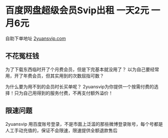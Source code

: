 # 百度网盘超级会员Svip出租 一天2元 一月6元

自助下单地址 [2yuansvip.com](https://2yuansvip.com/)

## 不花冤枉钱
为了下载东西临时开了个月费会员，但是下完基本就没用了？
以为自己要经常用，开了年费会员，但其实用到的次数屈指可数？

为什么要为用不到的会员时长买单呢？
2yuansvip为你提供一个按需付费的选择！只为自己用得到的服务付费，不再支付额外溢价！

## 限速问题
2yuansvip 用百度账号登录，不是市面上泛滥的那些微博登录账号，每个号都是人工手动充值的，保证不会限速，限速提供全额退款售后


